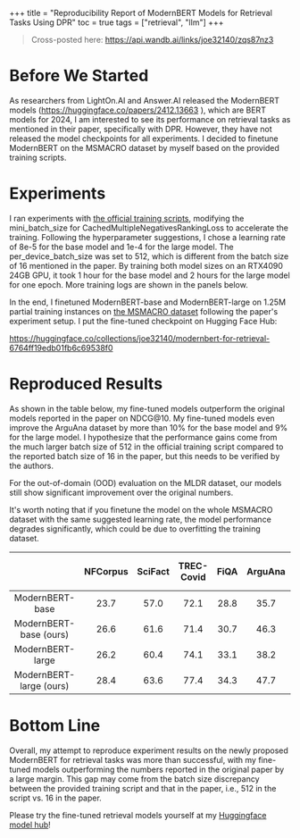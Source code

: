 +++
title = "Reproducibility Report of ModernBERT Models for Retrieval Tasks Using DPR"
toc = true
tags = ["retrieval", "llm"]
+++


> Cross-posted here: https://api.wandb.ai/links/joe32140/zqs87nz3


# Before We Started

As researchers from LightOn.AI and Answer.AI released the ModernBERT models (https://huggingface.co/papers/2412.13663 ), which are BERT models for 2024, I am interested to see its performance on retrieval tasks as mentioned in their paper, specifically with DPR. However, they have not released the model checkpoints for all experiments. I decided to finetune ModernBERT on the MSMACRO dataset by myself based on the provided training scripts.


# Experiments

I ran experiments with [the official training scripts](https://github.com/AnswerDotAI/ModernBERT/tree/main/examples), modifying the mini_batch_size for CachedMultipleNegativesRankingLoss to accelerate the training. Following the hyperparameter suggestions, I chose a learning rate of 8e-5 for the base model and 1e-4 for the large model. The per_device_batch_size was set to 512, which is different from the batch size of 16 mentioned in the paper. By training both model sizes on an RTX4090 24GB GPU, it took 1 hour for the base model and 2 hours for the large model for one epoch. More training logs are shown in the panels below. 

In the end, I finetuned ModernBERT-base and ModernBERT-large on 1.25M partial training instances on [the MSMACRO dataset](https://huggingface.co/datasets/sentence-transformers/msmarco-co-condenser-margin-mse-sym-mnrl-mean-v1) following the paper's experiment setup. I put the fine-tuned checkpoint on Hugging Face Hub:

https://huggingface.co/collections/joe32140/modernbert-for-retrieval-6764ff19edb01fb6c69538f0

# Reproduced Results

As shown in the table below, my fine-tuned models outperform the original models reported in the paper on NDCG@10. My fine-tuned models even improve the ArguAna dataset by more than 10% for the base model and 9% for the large model. I hypothesize that the performance gains come from the much larger batch size of 512 in the official training script compared to the reported batch size of 16 in the paper, but this needs to be verified by the authors. 

For the out-of-domain (OOD) evaluation on the MLDR dataset, our models still show significant improvement over the original numbers. 

It's worth noting that if you finetune the model on the whole MSMACRO dataset with the same suggested learning rate, the model performance degrades significantly, which could be due to overfitting the training dataset.



|                         	| NFCorpus 	| SciFact 	| TREC-Covid 	|  FiQA 	| ArguAna 	| SciDocs 	| FEVER 	| Climate-FEVER 	| MLDR - OOD 	|
|:-----------------------:	|:--------:	|:-------:	|:----------:	|:-----:	|:-------:	|:-------:	|-------	|---------------	|:----------:	|
| ModernBERT-base         	| 23.7     	| 57.0    	| 72.1       	| 28.8  	| 35.7    	| 12.5    	| 59.9  	| 23.6          	| 27.4       	|
| ModernBERT-base (ours)  	| 26.6    	| 61.6   	| 71.4      	| 30.7 	| 46.3   	| 13.6   	| 65.7  	| 22.6          	| 30.5      	|
| ModernBERT-large        	| 26.2     	| 60.4    	| 74.1       	| 33.1  	| 38.2    	| 13.8    	| 62.7  	| 20.5          	| 34.3       	|
| ModernBERT-large (ours) 	| 28.4    	| 63.6   	| 77.4      	| 34.3 	| 47.7   	| 15.7   	| 68.2  	| 22.9          	| 38.9      	|

# Bottom Line

Overall, my attempt to reproduce experiment results on the newly proposed ModernBERT for retrieval tasks was more than successful, with my fine-tuned models outperforming the numbers reported in the original paper by a large margin. This gap may come from the batch size discrepancy between the provided training script and that in the paper, i.e., 512 in the script vs. 16 in the paper. 

Please try the fine-tuned retrieval models yourself at my [Huggingface model hub](https://huggingface.co/collections/joe32140/modernbert-for-retrieval-6764ff19edb01fb6c69538f0)!






